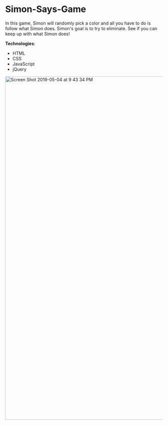 # Simon-Says-Game

In this game, Simon will randomly pick a color and all you have to do is follow what Simon does. Simon's goal is to try to eliminate. See if you can keep up with what Simon does! 

<b>Technologies</b>: 
- HTML
- CSS
- JavaScript 
- jQuery

<img width="1095" alt="Screen Shot 2019-05-04 at 9 43 34 PM" src="https://user-images.githubusercontent.com/43193434/57187516-ba956680-6eb5-11e9-85d4-5da58ba7ec74.png">


